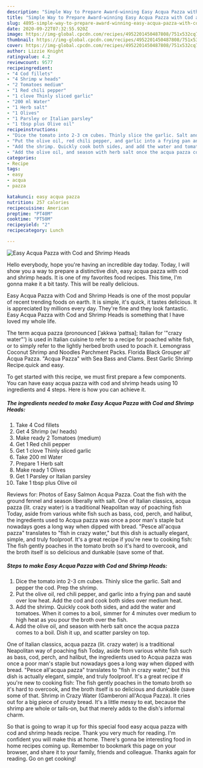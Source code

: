 ```yaml
---
description: "Simple Way to Prepare Award-winning Easy Acqua Pazza with Cod and Shrimp Heads"
title: "Simple Way to Prepare Award-winning Easy Acqua Pazza with Cod and Shrimp Heads"
slug: 4895-simple-way-to-prepare-award-winning-easy-acqua-pazza-with-cod-and-shrimp-heads
date: 2020-09-22T07:32:55.920Z
image: https://img-global.cpcdn.com/recipes/4952201450487808/751x532cq70/easy-acqua-pazza-with-cod-and-shrimp-heads-recipe-main-photo.jpg
thumbnail: https://img-global.cpcdn.com/recipes/4952201450487808/751x532cq70/easy-acqua-pazza-with-cod-and-shrimp-heads-recipe-main-photo.jpg
cover: https://img-global.cpcdn.com/recipes/4952201450487808/751x532cq70/easy-acqua-pazza-with-cod-and-shrimp-heads-recipe-main-photo.jpg
author: Lizzie Knight
ratingvalue: 4.2
reviewcount: 9577
recipeingredient:
- "4 Cod fillets"
- "4 Shrimp w heads"
- "2 Tomatoes medium"
- "1 Red chili pepper"
- "1 clove Thinly sliced garlic"
- "200 ml Water"
- "1 Herb salt"
- "1 Olives"
- "1 Parsley or Italian parsley"
- "1 tbsp plus Olive oil"
recipeinstructions:
- "Dice the tomato into 2-3 cm cubes. Thinly slice the garlic. Salt and pepper the cod. Prep the shrimp."
- "Put the olive oil, red chili pepper, and garlic into a frying pan and sauté over low heat. Add the cod and cook both sides over medium heat."
- "Add the shrimp. Quickly cook both sides, and add the water and tomatoes. When it comes to a boil, simmer for 4 minutes over medium to high heat as you pour the broth over the fish."
- "Add the olive oil, and season with herb salt once the acqua pazza comes to a boil. Dish it up, and scatter parsley on top."
categories:
- Recipe
tags:
- easy
- acqua
- pazza

katakunci: easy acqua pazza 
nutrition: 257 calories
recipecuisine: American
preptime: "PT40M"
cooktime: "PT50M"
recipeyield: "2"
recipecategory: Lunch

---
```



![Easy Acqua Pazza with Cod and Shrimp Heads](https://img-global.cpcdn.com/recipes/4952201450487808/751x532cq70/easy-acqua-pazza-with-cod-and-shrimp-heads-recipe-main-photo.jpg)

Hello everybody, hope you're having an incredible day today. Today, I will show you a way to prepare a distinctive dish, easy acqua pazza with cod and shrimp heads. It is one of my favorites food recipes. This time, I'm gonna make it a bit tasty. This will be really delicious.

Easy Acqua Pazza with Cod and Shrimp Heads is one of the most popular of recent trending foods on earth. It is simple, it's quick, it tastes delicious. It is appreciated by millions every day. They're fine and they look fantastic. Easy Acqua Pazza with Cod and Shrimp Heads is something that I have loved my whole life.

The term acqua pazza (pronounced [ˈakkwa ˈpattsa]; Italian for &#39;&#34;crazy water&#34;&#39;) is used in Italian cuisine to refer to a recipe for poached white fish, or to simply refer to the lightly herbed broth used to poach it. Lemongrass Coconut Shrimp and Noodles Parchment Packs. Florida Black Grouper all&#39; Acqua Pazza. &#34;Acqua Pazza&#34; with Sea Bass and Clams. Best Garlic Shrimp Recipe.quick and easy.


To get started with this recipe, we must first prepare a few components. You can have easy acqua pazza with cod and shrimp heads using 10 ingredients and 4 steps. Here is how you can achieve it.

<!--inarticleads1-->

##### The ingredients needed to make Easy Acqua Pazza with Cod and Shrimp Heads:

1. Take 4 Cod fillets
1. Get 4 Shrimp (w/ heads)
1. Make ready 2 Tomatoes (medium)
1. Get 1 Red chili pepper
1. Get 1 clove Thinly sliced garlic
1. Take 200 ml Water
1. Prepare 1 Herb salt
1. Make ready 1 Olives
1. Get 1 Parsley or Italian parsley
1. Take 1 tbsp plus Olive oil


Reviews for: Photos of Easy Salmon Acqua Pazza. Coat the fish with the ground fennel and season liberally with salt. One of Italian classics, acqua pazza (lit. crazy water) is a traditional Neapolitan way of poaching fish Today, aside from various white fish such as bass, cod, perch, and halibut, the ingredients used to Acqua pazza was once a poor man&#39;s staple but nowadays goes a long way when dipped with bread. &#34;Pesce all&#39;acqua pazza&#34; translates to &#34;fish in crazy water,&#34; but this dish is actually elegant, simple, and truly foolproof. It&#39;s a great recipe if you&#39;re new to cooking fish: The fish gently poaches in the tomato broth so it&#39;s hard to overcook, and the broth itself is so delicious and dunkable (save some of that. 

<!--inarticleads2-->

##### Steps to make Easy Acqua Pazza with Cod and Shrimp Heads:

1. Dice the tomato into 2-3 cm cubes. Thinly slice the garlic. Salt and pepper the cod. Prep the shrimp.
1. Put the olive oil, red chili pepper, and garlic into a frying pan and sauté over low heat. Add the cod and cook both sides over medium heat.
1. Add the shrimp. Quickly cook both sides, and add the water and tomatoes. When it comes to a boil, simmer for 4 minutes over medium to high heat as you pour the broth over the fish.
1. Add the olive oil, and season with herb salt once the acqua pazza comes to a boil. Dish it up, and scatter parsley on top.


One of Italian classics, acqua pazza (lit. crazy water) is a traditional Neapolitan way of poaching fish Today, aside from various white fish such as bass, cod, perch, and halibut, the ingredients used to Acqua pazza was once a poor man&#39;s staple but nowadays goes a long way when dipped with bread. &#34;Pesce all&#39;acqua pazza&#34; translates to &#34;fish in crazy water,&#34; but this dish is actually elegant, simple, and truly foolproof. It&#39;s a great recipe if you&#39;re new to cooking fish: The fish gently poaches in the tomato broth so it&#39;s hard to overcook, and the broth itself is so delicious and dunkable (save some of that. Shrimp in Crazy Water (Gamberoni all&#39;Acqua Pazza). It cries out for a big piece of crusty bread. It&#39;s a little messy to eat, because the shrimp are whole or tails-on, but that merely adds to the dish&#39;s informal charm. 

So that is going to wrap it up for this special food easy acqua pazza with cod and shrimp heads recipe. Thank you very much for reading. I'm confident you will make this at home. There's gonna be interesting food in home recipes coming up. Remember to bookmark this page on your browser, and share it to your family, friends and colleague. Thanks again for reading. Go on get cooking!

